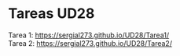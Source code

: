 # Tareas UD28

Tarea 1: https://sergial273.github.io/UD28/Tarea1/
<br />
Tarea 2: https://sergial273.github.io/UD28/Tarea2/
